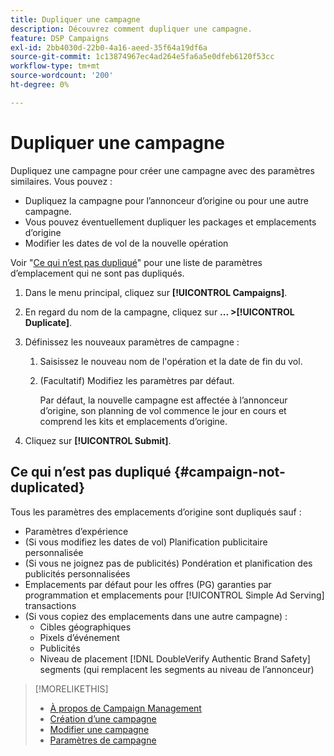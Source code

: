 ```yaml
---
title: Dupliquer une campagne
description: Découvrez comment dupliquer une campagne.
feature: DSP Campaigns
exl-id: 2bb4030d-22b0-4a16-aeed-35f64a19df6a
source-git-commit: 1c13874967ec4ad264e5fa6a5e0dfeb6120f53cc
workflow-type: tm+mt
source-wordcount: '200'
ht-degree: 0%

---
```


# Dupliquer une campagne

<!-- Some placements don't have this option. Clarify which placement types aren't eligible -- is it PG placements, or all placements using private inventory? And anything else? -->

Dupliquez une campagne pour créer une campagne avec des paramètres similaires. Vous pouvez :

* Dupliquez la campagne pour l’annonceur d’origine ou pour une autre campagne.
* Vous pouvez éventuellement dupliquer les packages et emplacements d’origine
* Modifier les dates de vol de la nouvelle opération

Voir &quot;[Ce qui n’est pas dupliqué](#campaign-not-duplicated)&quot; pour une liste de paramètres d’emplacement qui ne sont pas dupliqués.

1. Dans le menu principal, cliquez sur **[!UICONTROL Campaigns]**.

1. En regard du nom de la campagne, cliquez sur **... >[!UICONTROL Duplicate]**.

1. Définissez les nouveaux paramètres de campagne :

   1. Saisissez le nouveau nom de l&#39;opération et la date de fin du vol.

   1. (Facultatif) Modifiez les paramètres par défaut.

      Par défaut, la nouvelle campagne est affectée à l’annonceur d’origine, son planning de vol commence le jour en cours et comprend les kits et emplacements d’origine.

1. Cliquez sur **[!UICONTROL Submit]**.

## Ce qui n’est pas dupliqué {#campaign-not-duplicated}

Tous les paramètres des emplacements d’origine sont dupliqués sauf :

* Paramètres d’expérience
* (Si vous modifiez les dates de vol) Planification publicitaire personnalisée
* (Si vous ne joignez pas de publicités) Pondération et planification des publicités personnalisées
* Emplacements par défaut pour les offres (PG) garanties par programmation et emplacements pour [!UICONTROL Simple Ad Serving] transactions
* (Si vous copiez des emplacements dans une autre campagne) :
   * Cibles géographiques
   * Pixels d’événement
   * Publicités
   * Niveau de placement [!DNL DoubleVerify Authentic Brand Safety] segments (qui remplacent les segments au niveau de l’annonceur)

>[!MORELIKETHIS]
>
>* [À propos de Campaign Management](campaign-about.md)
>* [Création d’une campagne](campaign-create.md)
>* [Modifier une campagne](campaign-edit.md)
>* [Paramètres de campagne](campaign-settings.md)

